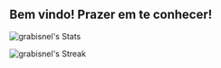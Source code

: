 ## Bem vindo! Prazer em te conhecer!

![grabisnel's Stats](https://github-readme-stats.vercel.app/api?username=grabisnel&theme=tokyonight&show_icons=true&hide_border=true&count_private=true)

![grabisnel's Streak](https://github-readme-streak-stats.herokuapp.com/?user=grabisnel&theme=tokyonight&hide_border=true)
